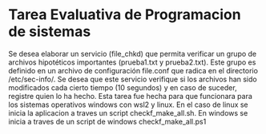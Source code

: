 # Tarea Evaluativa de Programacion de sistemas

Se desea elaborar un servicio (file_chkd) que permita verificar un grupo de archivos
hipotéticos importantes (prueba1.txt y prueba2.txt). Este grupo es definido en un archivo de configuración
file.conf que radica en el directorio /etc/sec-info/. Se desea que este servicio verifique si los archivos han sido
modificados cada cierto tiempo (10 segundos) y en caso de suceder, registre quien lo ha hecho. Esta tarea fue hecha
para que funcionara para los sistemas operativos windows con wsl2 y linux. En el caso de linux se inicia la aplicacion
a traves un script checkf_make_all.sh. En windows se inicia a traves de un script de windows checkf_make_all.ps1

